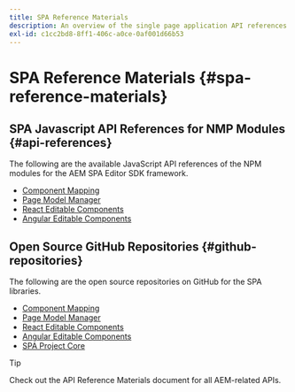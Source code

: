 ```yaml
---
title: SPA Reference Materials
description: An overview of the single page application API references and source code repositories
exl-id: c1cc2bd8-8ff1-406c-a0ce-0af001d66b53
---
```

# SPA Reference Materials {#spa-reference-materials}

## SPA Javascript API References for NMP Modules {#api-references}

The following are the available JavaScript API references of the NPM modules for the AEM SPA Editor SDK framework.

* [Component Mapping](https://www.npmjs.com/package/@adobe/aem-spa-component-mapping)
* [Page Model Manager](https://www.npmjs.com/package/@adobe/aem-spa-model-manager)
* [React Editable Components](https://www.npmjs.com/package/@adobe/aem-react-editable-components)
* [Angular Editable Components](https://www.npmjs.com/package/@adobe/aem-angular-editable-components)

## Open Source GitHub Repositories {#github-repositories}

The following are the open source repositories on GitHub for the SPA libraries.

* [Component Mapping](https://github.com/adobe/aem-spa-component-mapping)
* [Page Model Manager](https://github.com/adobe/aem-spa-page-model-manager)
* [React Editable Components](https://github.com/adobe/aem-react-editable-components)
* [Angular Editable Components](https://github.com/adobe/aem-angular-editable-components)
* [SPA Project Core](https://github.com/adobe/aem-spa-project-core)

>[!TIP]
>
>Check out the API Reference Materials document for all AEM-related APIs.
